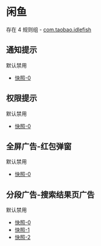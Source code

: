 # 闲鱼

存在 4 规则组 - [com.taobao.idlefish](/src/apps/com.taobao.idlefish.ts)

## 通知提示

默认禁用

- [快照-0](https://i.gkd.li/i/13538351)

## 权限提示

默认禁用

- [快照-0](https://i.gkd.li/i/13620277)

## 全屏广告-红包弹窗

默认禁用

- [快照-0](https://i.gkd.li/i/14551046)

## 分段广告-搜索结果页广告

默认禁用

- [快照-0](https://i.gkd.li/i/14723597)
- [快照-1](https://i.gkd.li/i/14723718)
- [快照-2](https://i.gkd.li/i/14723632)
